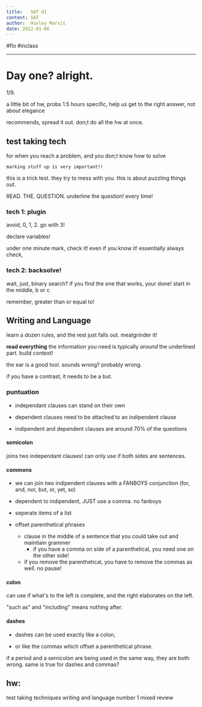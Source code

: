 ```yaml
---
title:   SAT d1
context: SAT
author:  Huxley Marvit
date: 2022-01-06
---
```


#flo  #inclass 

***

# Day one? alright.
1/9.

a little bit of hw, probs 1.5 hours 
specific, help us get to the right answer, not about elegance

recommends, spread it out. don;t do all the hw at once.

## test taking tech

for when you reach a problem, and you don;t know how to solve

```ad-important
marking stuff up is very important!!
```

this is a trick test. they try to mess with you. this is about puzzling things out.

READ. THE. QUESTION. 
underline the question! every time! 

### tech 1: plugin
avoid, 0, 1, 2. go with 3!

declare variables!

under one minute mark, check it! even if you know it!
essentially always check,


### tech 2: backsolve!
wait, just, binary search?
if you find the one that works, your done!
start in the middle, b or c

remember, greater than or equal to!


## Writing and Language
learn a dozen rules, and the rest just falls out. meatgrinder it!


**read everything**
the information you need is typically *around* the underlined part. build context!

the ear is a good tool. sounds wrong? probably wrong.


if you have a contrast, it needs to be a but.


### puntuation
- independant clauses can stand on their own
- dependent clauses need to be attached to an indipendent clause

- indipendent and dependent clauses are around 70% of the questions


#### semicolon
joins two independant clauses!
can only use if both sides are sentences.

#### commons
- we can join two indipendent clauses with a FANBOYS conjunction (for, and, nor, but, or, yet, so)

- dependent to indipendent, JUST use a comma. no fanboys

- seperate items of a list

- offset parenthetical phrases
	- clause in the middle of a sentence that you could take out and maintiain grammer
		- if you have a comma on side of a parenthetical, you need one on the other side!
	- if you remove the parenthetical, you have to remove the commas as well. no pause!


#### colon
can use if what's to the left is complete, and the right elaborates on the left.

"such as" and "including" means nothing after.

#### dashes
- dashes can be used exactly like a colon,

- or like the commas which offset a parenthetical phrase.


if a period and a semicolon are being used in the same way, they are both wrong. same is true for dashes and commas?


## hw:

test taking techniques
writing and language number 1
mixed review



